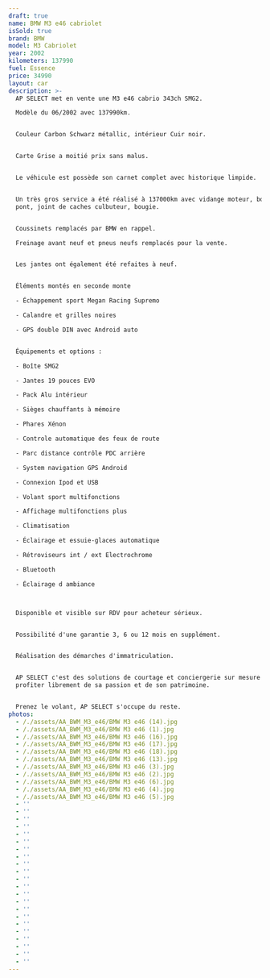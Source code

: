```yaml
---
draft: true
name: BMW M3 e46 cabriolet
isSold: true
brand: BMW
model: M3 Cabriolet
year: 2002
kilometers: 137990
fuel: Essence
price: 34990
layout: car
description: >-
  AP SELECT met en vente une M3 e46 cabrio 343ch SMG2.

  Modèle du 06/2002 avec 137990km.


  Couleur Carbon Schwarz métallic, intérieur Cuir noir.


  Carte Grise a moitié prix sans malus.


  Le véhicule est possède son carnet complet avec historique limpide.


  Un très gros service a été réalisé à 137000km avec vidange moteur, boîte SMG,
  pont, joint de caches culbuteur, bougie.


  Coussinets remplacés par BMW en rappel.

  Freinage avant neuf et pneus neufs remplacés pour la vente.


  Les jantes ont également été refaites à neuf.


  Éléments montés en seconde monte

  - Échappement sport Megan Racing Supremo

  - Calandre et grilles noires

  - GPS double DIN avec Android auto


  Équipements et options :

  - Boîte SMG2

  - Jantes 19 pouces EVO

  - Pack Alu intérieur

  - Sièges chauffants à mémoire

  - Phares Xénon

  - Controle automatique des feux de route

  - Parc distance contrôle PDC arrière

  - System navigation GPS Android

  - Connexion Ipod et USB

  - Volant sport multifonctions

  - Affichage multifonctions plus

  - Climatisation

  - Éclairage et essuie-glaces automatique

  - Rétroviseurs int / ext Electrochrome

  - Bluetooth

  - Éclairage d ambiance



  Disponible et visible sur RDV pour acheteur sérieux.


  Possibilité d'une garantie 3, 6 ou 12 mois en supplément.


  Réalisation des démarches d'immatriculation.


  AP SELECT c'est des solutions de courtage et conciergerie sur mesure pour
  profiter librement de sa passion et de son patrimoine.


  Prenez le volant, AP SELECT s'occupe du reste.
photos:
  - /./assets/AA_BWM_M3_e46/BMW M3 e46 (14).jpg
  - /./assets/AA_BWM_M3_e46/BMW M3 e46 (1).jpg
  - /./assets/AA_BWM_M3_e46/BMW M3 e46 (16).jpg
  - /./assets/AA_BWM_M3_e46/BMW M3 e46 (17).jpg
  - /./assets/AA_BWM_M3_e46/BMW M3 e46 (18).jpg
  - /./assets/AA_BWM_M3_e46/BMW M3 e46 (13).jpg
  - /./assets/AA_BWM_M3_e46/BMW M3 e46 (3).jpg
  - /./assets/AA_BWM_M3_e46/BMW M3 e46 (2).jpg
  - /./assets/AA_BWM_M3_e46/BMW M3 e46 (6).jpg
  - /./assets/AA_BWM_M3_e46/BMW M3 e46 (4).jpg
  - /./assets/AA_BWM_M3_e46/BMW M3 e46 (5).jpg
  - ''
  - ''
  - ''
  - ''
  - ''
  - ''
  - ''
  - ''
  - ''
  - ''
  - ''
  - ''
  - ''
  - ''
  - ''
  - ''
  - ''
  - ''
  - ''
  - ''
  - ''
  - ''
---
```




